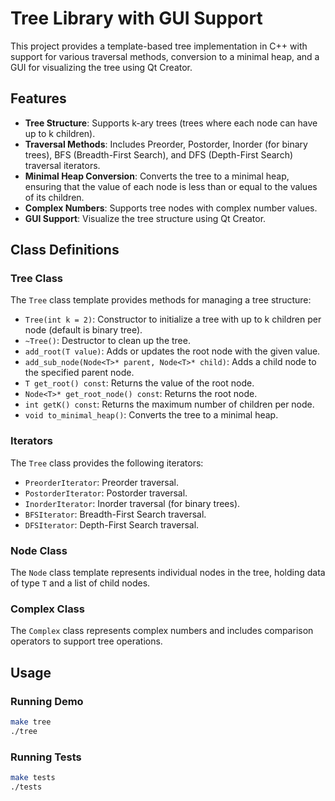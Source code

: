 
# Tree Library with GUI Support

This project provides a template-based tree implementation in C++ with support for various traversal methods, conversion to a minimal heap, and a GUI for visualizing the tree using Qt Creator.

## Features

- **Tree Structure**: Supports k-ary trees (trees where each node can have up to k children).
- **Traversal Methods**: Includes Preorder, Postorder, Inorder (for binary trees), BFS (Breadth-First Search), and DFS (Depth-First Search) traversal iterators.
- **Minimal Heap Conversion**: Converts the tree to a minimal heap, ensuring that the value of each node is less than or equal to the values of its children.
- **Complex Numbers**: Supports tree nodes with complex number values.
- **GUI Support**: Visualize the tree structure using Qt Creator.

## Class Definitions

### Tree Class

The `Tree` class template provides methods for managing a tree structure:

- `Tree(int k = 2)`: Constructor to initialize a tree with up to k children per node (default is binary tree).
- `~Tree()`: Destructor to clean up the tree.
- `add_root(T value)`: Adds or updates the root node with the given value.
- `add_sub_node(Node<T>* parent, Node<T>* child)`: Adds a child node to the specified parent node.
- `T get_root() const`: Returns the value of the root node.
- `Node<T>* get_root_node() const`: Returns the root node.
- `int getK() const`: Returns the maximum number of children per node.
- `void to_minimal_heap()`: Converts the tree to a minimal heap.

### Iterators

The `Tree` class provides the following iterators:

- `PreorderIterator`: Preorder traversal.
- `PostorderIterator`: Postorder traversal.
- `InorderIterator`: Inorder traversal (for binary trees).
- `BFSIterator`: Breadth-First Search traversal.
- `DFSIterator`: Depth-First Search traversal.

### Node Class

The `Node` class template represents individual nodes in the tree, holding data of type `T` and a list of child nodes.

### Complex Class

The `Complex` class represents complex numbers and includes comparison operators to support tree operations.

## Usage

### Running Demo

```sh
make tree
./tree
```
### Running Tests

```sh
make tests
./tests
```

```
